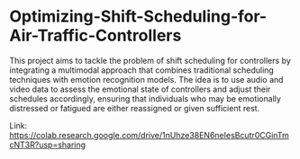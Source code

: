 # Optimizing-Shift-Scheduling-for-Air-Traffic-Controllers
This project aims to tackle the problem of shift scheduling for controllers by integrating a
multimodal approach that combines traditional scheduling techniques with emotion
recognition models. The idea is to use audio and video data to assess the emotional state of
controllers and adjust their schedules accordingly, ensuring that individuals who may be
emotionally distressed or fatigued are either reassigned or given sufficient rest.

Link: https://colab.research.google.com/drive/1nUhze38EN6neIesBcutr0CGinTmcNT3R?usp=sharing
